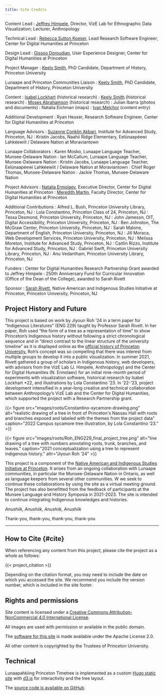 ```yaml
---
title: Site Credits
---
```


Content Lead
: [Jeffrey Himpele](https://anthropology.princeton.edu/people/jeffrey-himpele), Director, VizE Lab for Ethnographic Data Visualization; Lecturer, Anthropology

Technical Lead
: [Rebecca Sutton Koeser](https://cdh.princeton.edu/people/rebecca-sutton-koeser/), Lead Research Software Engineer, Center for Digital Humanities at Princeton

Design Lead
: [Gissoo Doroudian](https://cdh.princeton.edu/people/gissoo-doroudian/), User Experience Designer, Center for Digital Humanities at Princeton

Project Manager
: [Keely Smith](https://history.princeton.edu/people/keely-smith), PhD Candidate, Department of History, Princeton University

Lunaape and Princeton Communities Liaison
: [Keely Smith](https://history.princeton.edu/people/keely-smith), PhD Candidate, Department of History, Princeton University

Content
: [Isabel Lockhart](https://indigenous.princeton.edu/people/isabel-lockhart) (historical research)
: [Keely Smith](https://history.princeton.edu/people/keely-smith) (historical research)
: [Moses Abrahamson](https://jrc.princeton.edu/people/abrahamson) (historical research)
: Julian Ibarra (photos and documents)
: Natalia Eichman (maps)
: [Ivan Melchor](https://anthropology.princeton.edu/people/ivan-melchor) (content entry)

Additional Development
: Ryan Heuser, Research Software Engineer, Center for Digital Humanities at Princeton

Language Advisors
: [Suzanne Conklin Akbari](https://suzanneakbari.com/), Institute for Advanced Study, Princeton, NJ
: Kristin Jacobs, Naahii Ridge Elementary, Eelünaapéewi Lahkéewiit / Delaware Nation at Moraviantown

Lunaape Collaborators
: Karen Mosko, Lunaape Language Teacher, Munsee-Delaware Nation
: Ian McCallum, Lunaape Language Teacher, Munsee-Delaware Nation
: Kristin Jacobs, Lunaape Language Teacher, Eelünaapéewi Lahkéewiit / Delaware Nation at Moraviantown
: Chief Roger Thomas, Munsee-Delaware Nation
: Jackie Thomas, Munsee-Delaware Nation

Project Advisors
: [Natalia Ermolaev](https://cdh.princeton.edu/people/natasha-ermolaev/), Executive Director, Center for Digital Humanities at Princeton
: [Meredith Martin](https://cdh.princeton.edu/people/meredith-martin/), Faculty Director, Center for Digital Humanities at Princeton

Additional Contributions
: Alfred L. Bush, Princeton University Library, Princeton, NJ
: Lola Constantino, Princeton Class of 24, Princeton, NJ
: Tessa Desmond, Princeton University, Princeton, NJ
: John Jameson, OIT, Digital Accessibility, Princeton University, Princeton, NJ
: Ben Johnston, The McGraw Center, Princeton University, Princeton, NJ
: Sarah Malone, Department of English, Princeton University, Princeton, NJ
: Jill Moraca, Web Development Services, Princeton University, Princeton, NJ
: Melissa Moreton, Institute for Advanced Study, Princeton, NJ
: Caitlin Rizzo, Institute for Advanced Study, Princeton, NJ
: Gabriel Swift, Princeton University Library, Princeton, NJ
: Anu Vedantham, Princeton University Library, Princeton, NJ

Funders
: Center for Digital Humanities Research Partnership Grant awarded to Jeffrey Himpele
: 250th Anniversary Fund for Curricular Innovation (Office of the Dean of the College), awarded to Sarah Rivett

Sponsor
: [Sarah Rivett](https://english.princeton.edu/people/sarah-rivett), Native American and Indigenous Studies Initiative at Princeton, Princeton University, Princeton, NJ

## Project History and Future

This project is based on  work by Jiyoun Roh ’24 in a term paper for “Indigenous Literatures” (ENG 229) taught by Professor Sarah Rivett. In her paper, Roh used “the form of a tree as a representation of time” to show Princeton’s Indigenous history without following a strict chronological sequence and in “direct contrast to the linear structure of the university timeline” as it is displayed online as the [official history of Princeton University.](http://princeton.edu/meet-princeton/history) Roh’s concept was so compelling that there was interest from multiple groups to develop it into a public visualization. In summer 2021, Rivett gathered a group of scholars in Indigenous history, web developers, with advisors from the VizE Lab (J. Himpele, Anthropology) and the Center for Digital Humanities (N. Ermolaev) for an initial nine-month period of experiments with visualization software, historical research by Isabel Lockhart \*22, and illustrations by Lola Constantino ‘23. In ‘22-’23, project development intensified in a year-long creative and technical collaboration between Anthropology’s VizE Lab and the Center for Digital Humanities, which supported the project with a Research Partnership grant.

{{< figure src="images/roots/Constantino-sycamore-drawing.png" alt="realistic drawing of a tree in front of Princeton's Nassau Hall with roots and branches exposed and labeled with the themes from the project data" caption="2022 Campus sycamore tree illustration, by Lola Constantino ‘23." >}}

{{< figure src="images/roots/Roh_ENG229_final_project_tree.png" alt="line drawing of a tree with numbers annotating roots, trunk, branches, and leaves." caption="2021 conceptualization using a tree to represent indigenous history." attr="Jiyoun Roh ‘24" >}}

This project is a component of the [Native American and Indigenous Studies Initiative at Princeton](http://indigenous.princeton.edu/). It arises from an ongoing collaboration with Lunaape communities, in particular the Munsee-Delaware Nation in Ontario, as well as language keepers from several other communities. W we seek to continue these collaborations by using the site as a virtual meeting ground. The project has also benefitted from the feedback of participants at the Munsee Language and History Symposia in 2021-2023. The site is intended to continue integrating Indigenous knowledges and histories. 

*Anushiik, Anushiik, Anushiik, Anushiik*

Thank-you, thank-you, thank-you, thank-you

* * *


## How to Cite {#cite}

When referencing any content from this project, please cite the project as a whole as follows:

{{< project_citation >}}

Depending on the citation format, you may need to include the date on which you accessed the site. We recommend you include the version number, which is included in the site footer.

## Rights and permissions

Site content is licensed under a [Creative Commons Attribution-NonCommercial 4.0 International License](http://creativecommons.org/licenses/by-nc/4.0/).

All images are used with permission or available in the public domain.

The [software for this site](https://github.com/Princeton-CDH/lenape-timetree) is made available under the Apache License 2.0.

All other content is copyrighted by the Trustees of Princeton University.

## Technical

Lunaapahkiing Princeton Timetree is implemented as a custom [Hugo static site](https://gohugo.io/) with [d3.js](https://d3js.org/) for interactivity and the tree layout.

The [source code is available on GitHub](https://github.com/Princeton-CDH/lenape-timetree).
